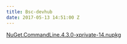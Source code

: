 ```yaml
---
title: Bsc-devhub
date: 2017-05-13 14:51:00 Z
---
```


[NuGet.CommandLine.4.3.0-xprivate-14.nupkg](/uploads/NuGet.CommandLine.4.3.0-xprivate-14.nupkg)